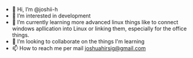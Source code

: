 - 👋 Hi, I’m @joshii-h
- 👀 I’m interested in development
- 🌱 I’m currently learning more advanced linux things like to connect windows apllication into Linux or linking them, especially for the office things.
- 💞️ I’m looking to collaborate on the things I'm learning
- 📫 How to reach me per mail joshuahirsig@gmail.com

<!---
joshii-h/joshii-h is a ✨ special ✨ repository because its `README.md` (this file) appears on your GitHub profile.
You can click the Preview link to take a look at your changes.
--->
